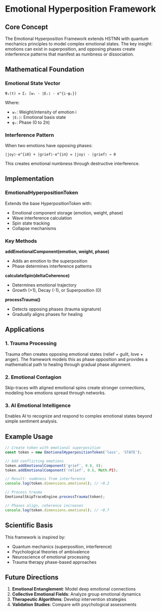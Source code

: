 # Emotional Hyperposition Framework

## Core Concept

The Emotional Hyperposition Framework extends HSTNN with quantum mechanics principles to model complex emotional states. The key insight: emotions can exist in superposition, and opposing phases create interference patterns that manifest as numbness or dissociation.

## Mathematical Foundation

### Emotional State Vector
```
Ψₑ(t) = Σᵢ [wᵢ · |Eᵢ⟩ · e^{i·φᵢ}]
```

Where:
- `wᵢ`: Weight/intensity of emotion i
- `|Eᵢ⟩`: Emotional basis state
- `φᵢ`: Phase (0 to 2π)

### Interference Pattern
When two emotions have opposing phases:
```
|joy⟩·e^{i0} + |grief⟩·e^{iπ} = |joy⟩ - |grief⟩ → 0
```

This creates emotional numbness through destructive interference.

## Implementation

### EmotionalHyperpositionToken

Extends the base HyperpositionToken with:
- Emotional component storage (emotion, weight, phase)
- Wave interference calculation
- Spin state tracking
- Collapse mechanisms

### Key Methods

**addEmotionalComponent(emotion, weight, phase)**
- Adds an emotion to the superposition
- Phase determines interference patterns

**calculateSpin(deltaCoherence)**
- Determines emotional trajectory
- Growth (+1), Decay (-1), or Superposition (0)

**processTrauma()**
- Detects opposing phases (trauma signature)
- Gradually aligns phases for healing

## Applications

### 1. Trauma Processing
Trauma often creates opposing emotional states (relief + guilt, love + anger). The framework models this as phase opposition and provides a mathematical path to healing through gradual phase alignment.

### 2. Emotional Contagion
Skip-traces with aligned emotional spins create stronger connections, modeling how emotions spread through networks.

### 3. AI Emotional Intelligence
Enables AI to recognize and respond to complex emotional states beyond simple sentiment analysis.

## Example Usage

```javascript
// Create token with emotional superposition
const token = new EmotionalHyperpositionToken('loss', 'STATE');

// Add conflicting emotions
token.addEmotionalComponent('grief', 0.8, 0);
token.addEmotionalComponent('relief', 0.6, Math.PI);

// Result: numbness from interference
console.log(token.dimensions.emotional); // ~0.2

// Process trauma
EmotionalSkipTraceEngine.processTrauma(token);

// Phases align, coherence increases
console.log(token.dimensions.emotional); // ~0.7
```

## Scientific Basis

This framework is inspired by:
- Quantum mechanics (superposition, interference)
- Psychological theories of ambivalence
- Neuroscience of emotional processing
- Trauma therapy phase-based approaches

## Future Directions

1. **Emotional Entanglement**: Model deep emotional connections
2. **Collective Emotional Fields**: Analyze group emotional dynamics
3. **Therapeutic Algorithms**: Develop intervention strategies
4. **Validation Studies**: Compare with psychological assessments